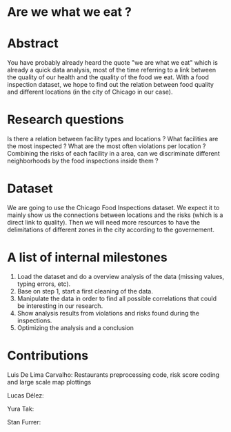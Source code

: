 # Are we what we eat ?

# Abstract
You have probably already heard the quote "we are what we eat" which is already a quick data analysis, most of the time referring to a link between the quality of our health and the quality of the food we eat. With a food inspection dataset, we hope to find out the relation between food quality and different locations (in the city of Chicago in our case). 

# Research questions
Is there a relation between facility types and locations ?
What facilities are the most inspected ? What are the most often violations per location ?
Combining the risks of each facility in a area, can we discriminate different neighborhoods by the food inspections inside them ?

# Dataset
We are going to use the Chicago Food Inspections dataset. We expect it to mainly show us the connections between locations and the risks (which is a direct link to quality). Then we will need more resources to have the delimitations of different zones in the city according to the governement.

# A list of internal milestones
1) Load the dataset and do a overview analysis of the data (missing values, typing errors, etc).
2) Base on step 1, start a first cleaning of the data.
3) Manipulate the data in order to find all possible correlations that could be interesting in our research.
4) Show analysis results from violations and risks found during the inspections.
5) Optimizing the analysis and a conclusion


# Contributions
Luis De Lima Carvalho: Restaurants preprocessing code, risk score coding and large scale map plottings 

Lucas Délez:

Yura Tak:

Stan Furrer:


